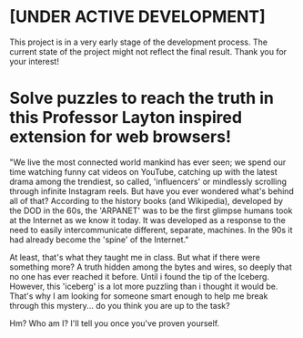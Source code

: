 # [UNDER ACTIVE DEVELOPMENT]

This project is in a very early stage of the development process. The current state of the project might not reflect the final result. Thank you for your interest!

# Solve puzzles to reach the truth in this Professor Layton inspired extension for web browsers!

"We live the most connected world mankind has ever seen; we spend our time watching funny cat videos on YouTube, catching up with the latest drama among the trendiest, so called, 'influencers' or mindlessly scrolling through infinite Instagram reels.
But have you ever wondered what's behind all of that? According to the history books (and Wikipedia), developed by the DOD in the 60s, the 'ARPANET' was to be the first glimpse humans took at the Internet
as we know it today. It was developed as a response to the need to easily intercommunicate different, separate, machines. In the 90s it had already become the 'spine' of the Internet."

At least, that's what they taught me in class. But what if there were something more? A truth hidden among the bytes and wires, so deeply that no one has ever reached it before. Until i found the tip of the Iceberg. However, this 'iceberg' is
a lot more puzzling than i thought it would be. That's why I am looking for someone smart enough to help me break through this mystery... do you think you are up to the task?

Hm? Who am I? I'll tell you once you've proven yourself.
